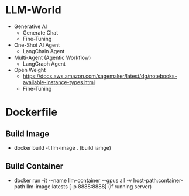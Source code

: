 # LLM-World
* Generative AI
   * Generate Chat
   * Fine-Tuning
* One-Shot AI Agent
  * LangChain Agent
* Multi-Agent (Agentic Workflow)
  * LangGraph Agent
* Open Weight
  * https://docs.aws.amazon.com/sagemaker/latest/dg/notebooks-available-instance-types.html
  * Fine-Tuning


# Dockerfile
## Build Image
* docker build -t llm-image . (build iamge)
## Build Container
* docker run -it --name llm-container --gpus all -v host-path:container-path llm-image:latests [-p 8888:8888] (if running server)
